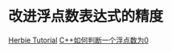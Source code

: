 # 改进浮点数表达式的精度

[Herbie Tutorial](https://herbie.uwplse.org/doc/latest/tutorial.html)
[C++如何判断一个浮点数为0](https://www.zhihu.com/question/407409224/answer/1344182998)
